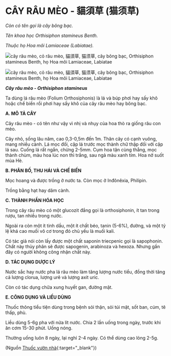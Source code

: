 # CÂY RÂU MÈO - 貓須草 (猫须草)

*Còn có tên gọi là cây bông bạc.*

*Tên khoa học Orthisiphon stamineus Benth.*

*Thuộc họ Hoa môi Lamiaceae (Labiatae).*

![cây râu mèo, cỏ râu mèo, 貓須草, 猫须草, cây bông bạc, Orthisiphon stamineus Benth, họ Hoa môi Lamiaceae, Labiatae](/imgs/caythuoc/dtl/cay-rau-meo.jpg)

![cây râu mèo, cỏ râu mèo, 貓須草, 猫须草, cây bông bạc, Orthisiphon stamineus Benth, họ Hoa môi Lamiaceae, Labiatae](/imgs/caythuoc/dtl/cay-rau-meo-2.jpg)

***Cây râu mèo - Orthisiphon stamineus***

Ta dùng lá râu mèo (Folium Orthosiphonis) là lá và búp phơi hay sấy khô hoặc chế biến rồi phơi hay sấy khô của cây râu mèo hay bông bạc.

**A. MÔ TẢ CÂY**

Cây râu mèo - có tên như vậy vì nhị và nhụy của hoa thò ra giống râu con mèo.

Cây nhỏ, sống lâu năm, cao 0,3-0,5m đến 1m. Thân cây có cạnh vuông, mang nhiều cành. Lá mọc đối, cặp lá trước mọc thành chữ thập đối với cặp lá sau. Cuống lá rất ngắn, chừng 2-5mm. Cụm hoa tận cùng thẳng, mọc thành chùm, màu hoa lúc non thì trắng, sau ngả màu xanh tím. Hoa nở suốt mùa Hè.

**B. PHÂN BỐ, THU HÁI VÀ CHẾ BIẾN**

Mọc hoang và được trồng ở nước ta. Còn mọc ở Inđônêxia, Philipin.

Trồng bằng hạt hay dâm cành.

**C. THÀNH PHẦN HÓA HỌC**

Trong cây râu mèo có một glucozit đắng gọi là orthosiphonin, ít tan trong rượu, tan nhiều trong nước.

Ngoài ra còn một ít tinh dầu, một ít chất béo, tanin (5-6%), đường, và một tỷ lệ khá cao muối vô cơ trong đó chủ yếu là muối kali.

Có tác giả nói còn lấy được một chất saponin triecpenic gọi là sapophonin. Chất này thủy phân sẽ được sapogenin, arabinoza và hexoza. Nhưng gần đây có người không công nhận chất này.

**D. TÁC DỤNG DƯỢC LÝ**

Nước sắc hay nước pha lá râu mèo làm tăng lượng nước tiểu, đồng thời tăng cả lượng clorua, lượng urê và lượng axit uric.

Còn có tác dụng chữa xung huyết gan, đường mật.

**E. CÔNG DỤNG VÀ LIỀU DÙNG**

Thuốc thông tiểu tiện dùng trong bệnh sỏi thận, sỏi túi mật, sốt ban, cúm, tê thấp, phù.

Liều dùng 5-6g pha với nửa lít nước. Chia 2 lần uống trong ngày, trước khi ăn cơm 15-30 phút. Uống nóng.

Thường uống luôn 8 ngày, lại nghỉ 2-4 ngày. Có thể dùng cao lỏng 2-5g.


(Nguồn [Thuốc vườn nhà](http://thuocvuonnha.com){:target="_blank"})